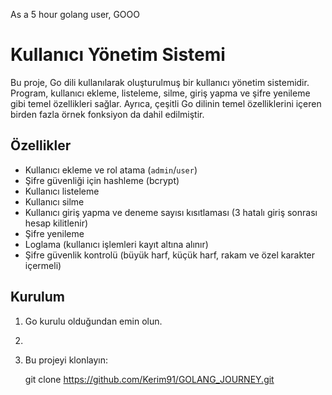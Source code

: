As a 5 hour golang user, GOOO
# Kullanıcı Yönetim Sistemi

Bu proje, Go dili kullanılarak oluşturulmuş bir kullanıcı yönetim sistemidir. Program, kullanıcı ekleme, listeleme, silme, giriş yapma ve şifre yenileme gibi temel özellikleri sağlar. Ayrıca, çeşitli Go dilinin temel özelliklerini içeren birden fazla örnek fonksiyon da dahil edilmiştir.

## Özellikler

- Kullanıcı ekleme ve rol atama (`admin`/`user`)
- Şifre güvenliği için hashleme (bcrypt)
- Kullanıcı listeleme
- Kullanıcı silme
- Kullanıcı giriş yapma ve deneme sayısı kısıtlaması (3 hatalı giriş sonrası hesap kilitlenir)
- Şifre yenileme
- Loglama (kullanıcı işlemleri kayıt altına alınır)
- Şifre güvenlik kontrolü (büyük harf, küçük harf, rakam ve özel karakter içermeli)

## Kurulum

1. Go kurulu olduğundan emin olun.
2. 
3. Bu projeyi klonlayın:

   git clone https://github.com/Kerim91/GOLANG_JOURNEY.git
